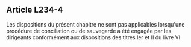 Article L234-4
----
Les dispositions du présent chapitre ne sont pas applicables lorsqu'une
procédure de conciliation ou de sauvegarde a été engagée par les dirigeants
conformément aux dispositions des titres Ier et II du livre VI.
